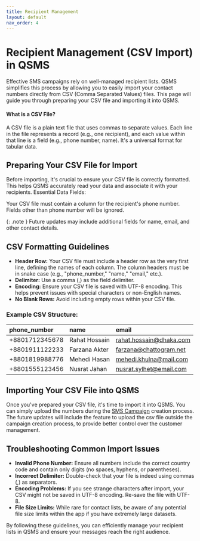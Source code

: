 ```yaml
---
title: Recipient Management
layout: default
nav_order: 4
---
```


# Recipient Management (CSV Import) in QSMS

Effective SMS campaigns rely on well-managed recipient lists. QSMS simplifies this process by allowing you to easily import your contact numbers directly from CSV (Comma Separated Values) files. This page will guide you through preparing your CSV file and importing it into QSMS.

#### What is a CSV File?

A CSV file is a plain text file that uses commas to separate values. Each line in the file represents a record (e.g., one recipient), and each value within that line is a field (e.g., phone number, name). It's a universal format for tabular data.

## Preparing Your CSV File for Import

Before importing, it's crucial to ensure your CSV file is correctly formatted. This helps QSMS accurately read your data and associate it with your recipients.
Essential Data Fields:

Your CSV file must contain a column for the recipient's phone number. Fields other than phone number will be ignored.

{: .note }
Future updates may include additional fields for name, email, and other contact details.

## CSV Formatting Guidelines

- **Header Row:** Your CSV file must include a header row as the very first line, defining the names of each column. The column headers must be in snake case (e.g., "phone_number," "name," "email," etc.).
- **Delimiter:** Use a comma (,) as the field delimiter.
- **Encoding:** Ensure your CSV file is saved with UTF-8 encoding. This helps prevent issues with special characters or non-English names.
- **No Blank Rows:** Avoid including empty rows within your CSV file.

### Example CSV Structure:

| phone_number       | name               | email                    |
|:-------------------|:-------------------|:-------------------------|
| +8801712345678     | Rahat Hossain      | rahat.hossain@dhaka.com  |
| +8801911122233     | Farzana Akter      | farzana@chattogram.net   |
| +8801819988776     | Mehedi Hasan       | mehedi.khulna@mail.com   |
| +8801555123456     | Nusrat Jahan       | nusrat.sylhet@email.com  |

## Importing Your CSV File into QSMS

Once you've prepared your CSV file, it's time to import it into QSMS. You can simply upload the numbers during the [SMS Campaign](/campaigns.html#creating-your-first-sms-campaign) creation process. The future updates will include the feature to upload the csv file outside the campaign creation process, to provide better control over the customer management.

## Troubleshooting Common Import Issues

- **Invalid Phone Number:** Ensure all numbers include the correct country code and contain only digits (no spaces, hyphens, or parentheses).
- **Incorrect Delimiter:** Double-check that your file is indeed using commas (,) as separators.
- **Encoding Problems:** If you see strange characters after import, your CSV might not be saved in UTF-8 encoding. Re-save the file with UTF-8.
- **File Size Limits:** While rare for contact lists, be aware of any potential file size limits within the app if you have extremely large datasets.

By following these guidelines, you can efficiently manage your recipient lists in QSMS and ensure your messages reach the right audience.